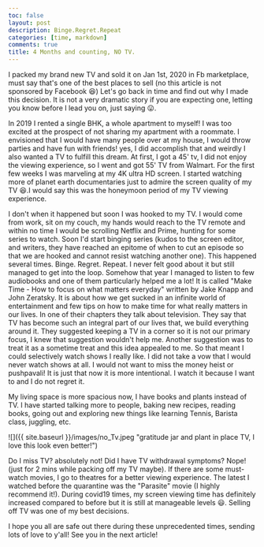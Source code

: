 ```yaml
---
toc: false
layout: post
description: Binge.Regret.Repeat
categories: [time, markdown]
comments: true
title: 4 Months and counting, NO TV.
---
```


I packed my brand new TV and sold it on Jan 1st, 2020 in Fb marketplace, must say that's one of the best places to sell (no this article is not sponsored by Facebook 😆)
Let's go back in time and find out why I made this decision. It is not a very dramatic story if you are expecting one, letting you know before I lead you on, just saying 😛.



In 2019 I rented a single BHK, a whole apartment to myself! I was too excited at the prospect of not sharing my apartment with a roommate. I envisioned that I would have many people over at my house, I would throw parties and have fun with friends! yes, I did accomplish that and weirdly I also wanted a TV to fulfill this dream. At first, I got a 45' tv, I did not enjoy the viewing experience, so I went and got 55' TV from Walmart. For the first few weeks I was marveling at my 4K ultra HD screen. I started watching more of planet earth documentaries just to admire the screen quality of my TV 😆.I would say this was the honeymoon period of my TV viewing experience. 



I don't when it happened but soon I was hooked to my TV. I would come from work, sit on my couch, my hands would reach to the TV remote and within no time I would be scrolling Netflix and Prime, hunting for some series to watch. Soon I'd start binging series (kudos to the screen editor, and writers, they have reached an epitome of when to cut an episode so that we are hooked and cannot resist watching another one). This happened several times. Binge. Regret. Repeat. I never felt good about it but still managed to get into the loop. Somehow that year I managed to listen to few audiobooks and one of them particularly helped me a lot! It is called "Make Time - How to focus on what matters everyday" written by Jake Knapp and John Zeratsky. It is about how we get sucked in an infinite world of entertainment and few tips on how to make time for what really matters in our lives. In one of their chapters they talk about television. They say that TV has become such an integral part of our lives that, we build everything around it. They suggested keeping a TV in a corner so it is not our primary focus, I knew that suggestion wouldn't help me. Another suggestion was to treat it as a sometime treat and this idea appealed to me. So that meant I could selectively watch shows I really like. I did not take a vow that I would never watch shows at all. I would not want to miss the money heist or pushpavali! It is just that now it is more intentional. I watch it because I want to and I do not regret it.




My living space is more spacious now, I have books and plants instead of TV. I have started talking more to people, baking new recipes, reading books, going out and exploring new things like learning Tennis, Barista class, juggling, etc. 


![]({{ site.baseurl }}/images/no_Tv.jpeg "gratitude jar and plant in place TV, I love this look even better!")


Do I miss TV? absolutely not! Did I have TV withdrawal symptoms? Nope! (just for 2 mins while packing off my TV maybe). If there are some must-watch movies, I go to theatres for a better viewing experience. The latest I watched before the quarantine was the "Parasite" movie (I highly recommend it!). During covid19 times, my screen viewing time has definitely increased compared to before but it is still at manageable levels 😃. Selling off TV was one of my best decisions.

I hope you all are safe out there during these unprecedented times, sending lots of love to y'all! See you in the next article! 
